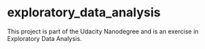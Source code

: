 # exploratory_data_analysis
This project is part of the Udacity Nanodegree and is an exercise in Exploratory Data Analysis. 
